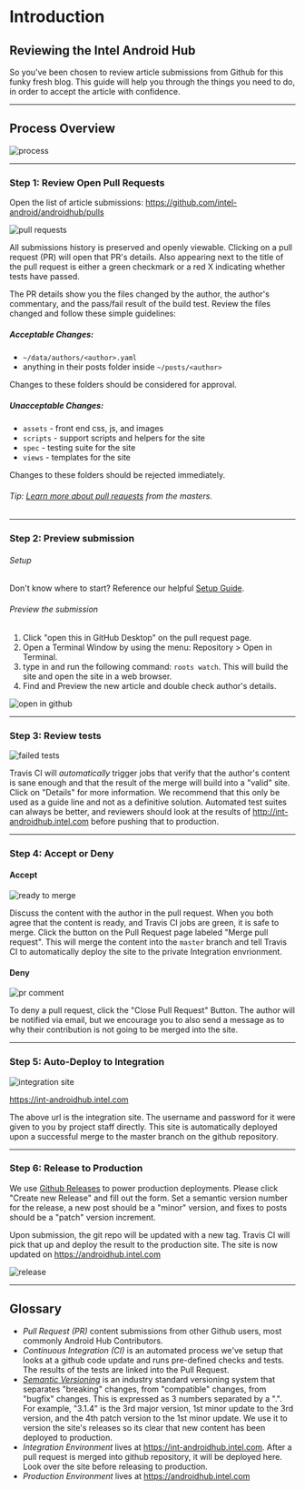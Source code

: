 # Introduction

## Reviewing the Intel Android Hub
So you've been chosen to review article submissions from Github for this funky fresh blog. This guide will help you through the things you need to do, in order to accept the article with confidence.

--------

## Process Overview

![process](https://drive.google.com/uc?id=0BwL_X3dS1kN_QVNwYXRydVR6VGs)

--------

### Step 1: Review Open Pull Requests

Open the list of article submissions: https://github.com/intel-android/androidhub/pulls

![pull requests](https://drive.google.com/uc?id=0BwL_X3dS1kN_Q3hRRFVGS2VMWWc)

All submissions history is preserved and openly viewable. Clicking on a pull request (PR) will open that PR's details. Also appearing next to the title of the pull request is either a green checkmark or a red X indicating whether tests have passed.

The PR details show you the files changed by the author, the author's commentary, and the pass/fail result of the build test. Review the files changed and follow these simple guidelines:

##### Acceptable Changes:

- `~/data/authors/<author>.yaml`
- anything in their posts folder inside `~/posts/<author>`

Changes to these folders should be considered for approval.

##### Unacceptable Changes:

- `assets` - front end css, js, and images
- `scripts` - support scripts and helpers for the site
- `spec` - testing suite for the site
- `views` - templates for the site

Changes to these folders should be rejected immediately.

###### Tip: [Learn more about pull requests](https://help.github.com/articles/using-pull-requests/#reviewing-the-pull-request) from the masters.

--------

### Step 2: Preview submission

###### Setup

Don't know where to start? Reference our helpful [Setup Guide](readme.md).

###### Preview the submission

1. Click "open this in GitHub Desktop" on the pull request page.
2. Open a Terminal Window by using the menu: Repository > Open in Terminal.
3. type in and run the following command: `roots watch`. This will build the site and open the site in a web browser.
4. Find and Preview the new article and double check author's details.

![open in github](https://drive.google.com/uc?id=0BwL_X3dS1kN_a2FUYUFKdHNZSGc)


--------

### Step 3: Review tests

![failed tests](https://drive.google.com/uc?id=0BwL_X3dS1kN_NmpXbDFZMGdIOTg)

Travis CI will _automatically_ trigger jobs that verify that the author's content is sane enough and that the result of the merge will build into a "valid" site. Click on "Details" for more information. We recommend that this only be used as a guide line and not as a definitive solution. Automated test suites can always be better, and reviewers should look at the results of http://int-androidhub.intel.com before pushing that to production.

--------

### Step 4: Accept or Deny

#### Accept

![ready to merge](https://drive.google.com/uc?id=0BwL_X3dS1kN_eFVlVktXVXlhUG8)

Discuss the content with the author in the pull request. When you both agree that the content is ready, and Travis CI jobs are green, it is safe to merge. Click the button on the Pull Request page labeled "Merge pull request". This will merge the content into the `master` branch and tell Travis CI to automatically deploy the site to the private Integration envrionment.

#### Deny
![pr comment](https://drive.google.com/uc?id=0BwL_X3dS1kN_cGJiaWRwb05Dbzg)

To deny a pull request, click the "Close Pull Request" Button. The author will be notified via email, but we encourage you to also send a message as to why their contribution is not going to be merged into the site.

--------

### Step 5: Auto-Deploy to Integration

![integration site](https://drive.google.com/uc?id=0BwL_X3dS1kN_a2I1VU5tUHdMc2c)

https://int-androidhub.intel.com

The above url is the integration site. The username and password for it were given to you by project staff directly. This site is automatically deployed upon a successful merge to the master branch on the github repository.

--------

### Step 6: Release to Production

We use [Github Releases](https://github.com/blog/1547-release-your-software) to power production deployments. Please click "Create new Release" and fill out the form. Set a semantic version number for the release, a new post should be a "minor" version, and fixes to posts should be a "patch" version increment.

Upon submission, the git repo will be updated with a new tag. Travis CI will pick that up and deploy the result to the production site. The site is now updated on https://androidhub.intel.com

![release](https://drive.google.com/uc?id=0BwL_X3dS1kN_aFRVeUNYQzMyRGs)

--------

## Glossary

- *Pull Request (PR)* content submissions from other Github users, most commonly Android Hub Contributors.
- *Continuous Integration (CI)* is an automated process we've setup that looks at a github code update and runs pre-defined checks and tests. The results of the tests are linked into the Pull Request.
- *[Semantic Versioning](http://semver.org/)* is an industry standard versioning system that separates "breaking" changes, from "compatible" changes, from "bugfix" changes. This is expressed as 3 numbers separated by a ".". For example, "3.1.4" is the 3rd major version, 1st minor update to the 3rd version, and the 4th patch version to the 1st minor update. We use it to version the site's releases so its clear that new content has been deployed to production.
- *Integration Environment* lives at https://int-androidhub.intel.com. After a pull request is merged into github repository, it will be deployed here. Look over the site before releasing to production.
- *Production Environment* lives at https://androidhub.intel.com
